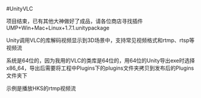 #UnityVLC

项目结束，已有其他大神做好了成品，请各位商店寻找插件UMP+Win+Mac+Linux+1.7.1.unitypackage

Unity调用VLC的库解码视频显示到3D场景中，支持常见视频格式和rtmp、rtsp等视频流

系统是64位的，因为我用的VLC的类库是64位的，用64位的Unity导出exe时选择x86_64，导出后需要将工程中Plugins下的plugins文件夹拷贝到发布后的Plugins文件夹下

示例是播放HKS的rtmp视频流